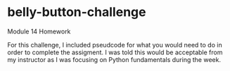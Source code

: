 # belly-button-challenge
Module 14 Homework

For this challenge, I included pseudcode for what you would need to do in order to complete the assigment. I was told this would be acceptable from my instructor as I was focusing on Python fundamentals during the week.
